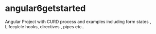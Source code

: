 # angular6getstarted
Angular Project with CURD process and examples including form states , Lifecylcle hooks, directives , pipes etc..
